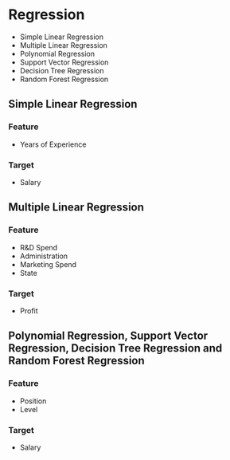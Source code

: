 
# Regression
- Simple Linear Regression
- Multiple Linear Regression
- Polynomial Regression
- Support Vector Regression
- Decision Tree Regression
- Random Forest Regression



## Simple Linear Regression
### Feature
- Years of Experience
### Target
- Salary
## Multiple Linear Regression
### Feature
- R&D Spend
- Administration
- Marketing Spend
- State
### Target
- Profit
## Polynomial Regression, Support Vector Regression, Decision Tree Regression and Random Forest Regression
### Feature
- Position
- Level
### Target
- Salary